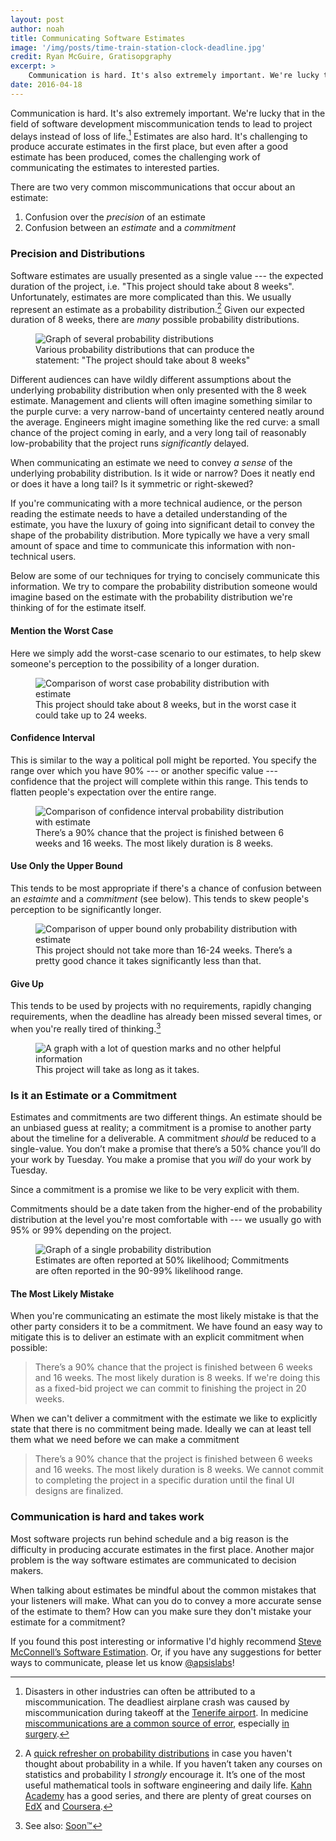 ```yaml
---
layout: post
author: noah
title: Communicating Software Estimates
image: '/img/posts/time-train-station-clock-deadline.jpg'
credit: Ryan McGuire, Gratisopgraphy
excerpt: >
    Communication is hard. It's also extremely important. We're lucky that in the field of software development miscommunication tends to lead to project delays instead of loss of life. Estimates are also hard. It's challenging to produce accurate estimates in the first place, but even after a good estimate has been produced, comes the challenging work of communicating the estimates to interested parties.
date: 2016-04-18
---
```


Communication is hard. It's also extremely important. We're lucky that in the field of software development miscommunication tends to lead to project delays instead of loss of life.[^1] Estimates are also hard. It's challenging to produce accurate estimates in the first place, but even after a good estimate has been produced, comes the challenging work of communicating the estimates to interested parties.

There are two very common miscommunications that occur about an estimate:

1. Confusion over the _precision_ of an estimate
2. Confusion between an _estimate_ and a _commitment_

### Precision and Distributions

Software estimates are usually presented as a single value --- the expected duration of the project, i.e. "This project should take about 8 weeks". Unfortunately, estimates are more complicated than this. We usually represent an estimate as a probability distribution.[^2] Given our expected duration of 8 weeks, there are _many_ possible probability distributions.

<figure>
    <img src="{% asset_path posts/communicating-estimates/probability-distributions.png %}" alt="Graph of several probability distributions">
    <figcaption>Various probability distributions that can produce the statement: "The project should take about 8 weeks"</figcaption>
</figure>

Different audiences can have wildly different assumptions about the underlying probability distribution when only presented with the 8 week estimate. Management and clients will often imagine something similar to the purple curve: a very narrow-band of uncertainty centered neatly around the average. Engineers might imagine something like the red curve: a small chance of the project coming in early, and a very long tail of reasonably low-probability that the project runs _significantly_ delayed.

When communicating an estimate we need to convey _a sense_ of the underlying probability distribution. Is it wide or narrow? Does it neatly end or does it have a long tail? Is it symmetric or right-skewed?

If you're communicating with a more technical audience, or the person reading the estimate needs to have a detailed understanding of the estimate, you have the luxury of going into significant detail to convey the shape of the probability distribution. More typically we have a very small amount of space and time to communicate this information with non-technical users.

Below are some of our techniques for trying to concisely communicate this information. We try to compare the probability distribution someone would imagine based on the estimate with the probability distribution we're thinking of for the estimate itself.

#### Mention the Worst Case

Here we simply add the worst-case scenario to our estimates, to help skew someone's perception to the possibility of a longer duration.

<figure>
    <img src="{% asset_path posts/communicating-estimates/footnote-3-worst-case.png %}" alt="Comparison of worst case probability distribution with estimate">
    <figcaption>This project should take about 8 weeks, but in the worst case it could take up to 24 weeks.</figcaption>
</figure>

#### Confidence Interval

This is similar to the way a political poll might be reported. You specify the range over which you have 90% --- or another specific value --- confidence that the project will complete within this range. This tends to flatten people's expectation over the entire range.

<figure>
    <img src="{% asset_path posts/communicating-estimates/footnote-4-conf-interval.png %}"
         alt="Comparison of confidence interval probability distribution with estimate">
    <figcaption>There’s a 90% chance that the project is finished between 6 weeks and 16 weeks. The most likely duration is 8 weeks.</figcaption>
</figure>

#### Use Only the Upper Bound

This tends to be most appropriate if there's a chance of confusion between an _estaimte_ and a _commitment_ (see below). This tends to skew people's perception to be significantly longer.

<figure>
    <img src="{% asset_path posts/communicating-estimates/footnote-5-upper-bound.png %}" alt="Comparison of upper bound only probability distribution with estimate">
    <figcaption>This project should not take more than 16-24 weeks. There’s a pretty good chance it takes significantly less than that.</figcaption>
</figure>

#### Give Up

This tends to be used by projects with no requirements, rapidly changing requirements, when the deadline has already been missed several times, or when you're really tired of thinking.[^3]

<figure>
    <img src="{% asset_path posts/communicating-estimates/footnote-6-give-up.png %}" alt="A graph with a lot of question marks and no other helpful information">
    <figcaption>This project will take as long as it takes.</figcaption>
</figure>

### Is it an Estimate or a Commitment

Estimates and commitments are two different things. An estimate should be an unbiased guess at reality; a commitment is a promise to another party about the timeline for a deliverable. A commitment _should_ be reduced to a single-value. You don’t make a promise that there’s a 50% chance you’ll do your work by Tuesday. You make a promise that you _will_ do your work by Tuesday.

Since a commitment is a promise we like to be very explicit with them.

Commitments should be a date taken from the higher-end of the probability distribution at the level you're most comfortable with --- we usually go with 95% or 99% depending on the project.

<figure>
    <img src="{% asset_path posts/communicating-estimates/estimates-vs-commitments.png %}" alt="Graph of a single probability distribution">
    <figcaption>Estimates are often reported at 50% likelihood; Commitments are often reported in the 90-99% likelihood range.</figcaption>
</figure>

#### The Most Likely Mistake

When you're communicating an estimate the most likely mistake is that the other party considers it to be a commitment. We have found an easy way to mitigate this is to deliver an estimate with an explicit commitment when possible:

> There’s a 90% chance that the project is finished between 6 weeks and 16 weeks. The most likely duration is 8 weeks. If we're doing this as a fixed-bid project we can commit to finishing the project in 20 weeks.

When we can't deliver a commitment with the estimate we like to explicitly state that there is no commitment being made. Ideally we can at least tell them what we need before we can make a commitment

> There’s a 90% chance that the project is finished between 6 weeks and 16 weeks. The most likely duration is 8 weeks. We cannot commit to completing the project in a specific duration until the final UI designs are finalized.

### Communication is hard and takes work

Most software projects run behind schedule and a big reason is the difficulty in producing accurate estimates in the first place. Another major problem is the way software estimates are communicated to decision makers.

When talking about estimates be mindful about the common mistakes that your listeners will make. What can you do to convey a more accurate sense of the estimate to them? How can you make sure they don't mistake your estimate for a commitment?

If you found this post interesting or informative I'd highly recommend [Steve McConnell’s Software Estimation](http://www.amazon.com/Software-Estimation-Demystifying-Developer-Practices/dp/0735605351). Or, if you have any suggestions for better ways to communicate, please let us know [@apsislabs](https://twitter.com/ApsisLabs)!

[^1]:
    Disasters in other industries can often be attributed to a miscommunication. The deadliest airplane crash was caused by miscommunication during takeoff at the [Tenerife airport](https://en.wikipedia.org/wiki/Tenerife_airport_disaster). In medicine [miscommunications are a common source of error](http://ww2.kqed.org/stateofhealth/2014/11/25/miscommunication-a-major-cause-of-medical-error-study-shows/), especially [in surgery](http://www.cnn.com/2010/HEALTH/10/18/health.surgery.mixups.common/).

[^2]:
    A [quick refresher on probability distributions](https://www.khanacademy.org/math/probability/random-variables-topic/random_variables_prob_dist/v/probability-density-functions) in case you haven't thought about probability in a while. If you haven’t taken any courses on statistics and probability I _strongly_ encourage it. It’s one of the most useful mathematical tools in software engineering and daily life. [Kahn Academy](https://www.khanacademy.org/math/probability) has a good series, and there are plenty of great courses on [EdX](https://www.edx.org/course?search_query=probability) and [Coursera](https://www.coursera.org/courses?languages=en&query=probability).

[^3]:
    See also: [Soon&trade;](http://gaming.stackexchange.com/questions/23112/where-did-soon-originate)
